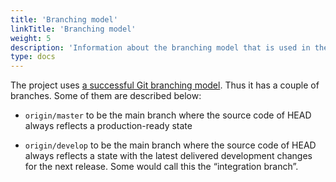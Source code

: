 ```yaml
---
title: 'Branching model'
linkTitle: 'Branching model'
weight: 5
description: 'Information about the branching model that is used in the project.'
type: docs
---
```


The project uses [a successful Git branching model](https://nvie.com/posts/a-successful-git-branching-model).
Thus it has a couple of branches. Some of them are described below:

- `origin/master` to be the main branch where the source code of
  HEAD always reflects a production-ready state

- `origin/develop` to be the main branch where the source code of
  HEAD always reflects a state with the latest delivered development
  changes for the next release. Some would call this the “integration branch”.

